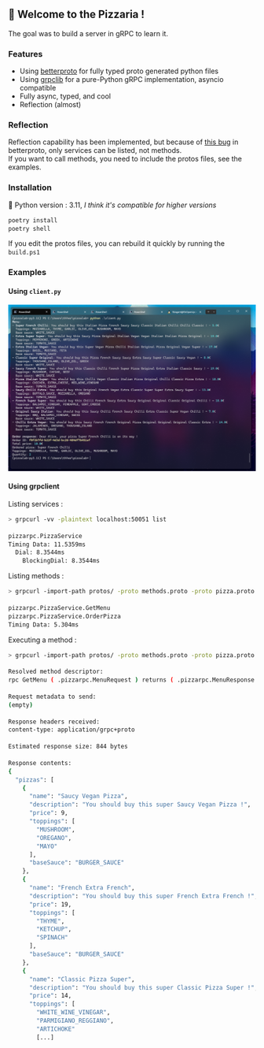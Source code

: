 ## 🍕 Welcome to the Pizzaria !

The goal was to build a server in gRPC to learn it.

### Features
- Using [betterproto](https://github.com/danielgtaylor/python-betterproto) for fully typed proto generated python files
- Using [grpclib](https://github.com/vmagamedov/grpclib) for a pure-Python gRPC implementation, asyncio compatible
- Fully async, typed, and cool
- Reflection (almost)

### Reflection
Reflection capability has been implemented, but because of [this bug](https://github.com/danielgtaylor/python-betterproto/issues/443) in betterproto, only services can be listed, not methods.\
If you want to call methods, you need to include the protos files, see the examples.

### Installation
🐍 Python version : 3.11, *I think it's compatible for higher versions*

```bash
poetry install
poetry shell
```

If you edit the protos files, you can rebuild it quickly by running the `build.ps1`

### Examples

#### Using `client.py`

![client.py screenshot](assets/client.png)

#### Using grpclient

Listing services :

```bash
> grpcurl -vv -plaintext localhost:50051 list

pizzarpc.PizzaService
Timing Data: 11.5359ms
  Dial: 8.3544ms
    BlockingDial: 8.3544ms
```

Listing methods :

```bash
> grpcurl -import-path protos/ -proto methods.proto -proto pizza.proto -vv -plaintext localhost:50051 list pizzarpc.PizzaService

pizzarpc.PizzaService.GetMenu
pizzarpc.PizzaService.OrderPizza
Timing Data: 5.304ms
```

Executing a method :

```bash
> grpcurl -import-path protos/ -proto methods.proto -proto pizza.proto -vv -plaintext localhost:50051 pizzarpc.PizzaService/GetMenu

Resolved method descriptor:
rpc GetMenu ( .pizzarpc.MenuRequest ) returns ( .pizzarpc.MenuResponse );

Request metadata to send:
(empty)

Response headers received:
content-type: application/grpc+proto

Estimated response size: 844 bytes

Response contents:
{
  "pizzas": [
    {
      "name": "Saucy Vegan Pizza",
      "description": "You should buy this super Saucy Vegan Pizza !",
      "price": 9,
      "toppings": [
        "MUSHROOM",
        "OREGANO",
        "MAYO"
      ],
      "baseSauce": "BURGER_SAUCE"
    },
    {
      "name": "French Extra French",
      "description": "You should buy this super French Extra French !",
      "price": 19,
      "toppings": [
        "THYME",
        "KETCHUP",
        "SPINACH"
      ],
      "baseSauce": "BURGER_SAUCE"
    },
    {
      "name": "Classic Pizza Super",
      "description": "You should buy this super Classic Pizza Super !",
      "price": 14,
      "toppings": [
        "WHITE_WINE_VINEGAR",
        "PARMIGIANO_REGGIANO",
        "ARTICHOKE"
        [...]
```